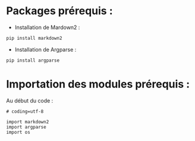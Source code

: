 # Packages prérequis :

- Installation de Mardown2 :
```bash
pip install markdown2
```

- Installation de Argparse :
```bash
pip install argparse
```

# Importation des modules prérequis :
Au début du code :
```python3
# coding=utf-8

import markdown2
import argparse
import os
```